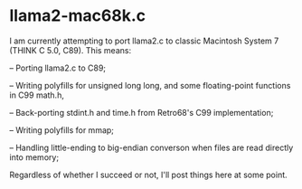# llama2-mac68k.c

I am currently attempting to port llama2.c to classic Macintosh System 7 (THINK C 5.0, C89). This means:

– Porting llama2.c to C89;

– Writing polyfills for unsigned long long, and some floating-point functions in C99 math.h,

– Back-porting stdint.h and time.h from Retro68's C99 implementation;

– Writing polyfills for mmap;

– Handling little-ending to big-endian converson when files are read directly into memory;

Regardless of whether I succeed or not, I'll post things here at some point.
